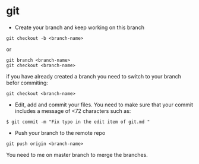# git 

* Create your branch and keep working on this branch
```buildoutcfg
git checkout -b <branch-name>
```
or 
```buildoutcfg
git branch <branch-name>
git checkout <branch-name>
```
if you have already created a branch you need to switch to your branch befor commiting:

```buildoutcfg
git checkout <branch-name>
```

* Edit, add and commit your files. You need to make sure that your commit 
  includes a message of <72 characters such as:
  
```buildoutcfg
$ git commit -m "Fix typo in the edit item of git.md "
```

* Push your branch to the remote repo
```buildoutcfg
git push origin <branch-name>
```
You need to me on master branch to merge the branches.
